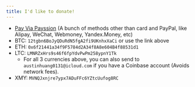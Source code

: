 ```yaml
---
title: I'd like to donate!
---
```


<div id="accepton-form"></div> 
<script src="https://js.accepton.com/scripts/accepton.js" 
  class="accepton-button"
  data-public-key="pkey_94b45027db60823d"
  data-redirect-uri=""
  data-token="txn_c54bcb3ef314c8ca0d3ff53838b0438d"
  data-additional-fields=""
  data-customer-email=""
  data-target="accepton-form">
</script>

* <a  href='https://www.payssion.com/checkout/5942a5d395ee858f' target='_blank'>Pay Via Payssion</a> (A bunch of methods other than card and PayPal, like Alipay, WeChat, Webmoney, Yandex.Money, etc)
* BTC: `12tgbn6BoJyQDuRdN5fgA2fi9UKnhxXaCi` or use the link above
* ETH: `0x6f21441a34f9F5784d2A34f8A8e604B4f88531d1`
* LTC: `LMNRZxHrs9s46f6fpYdvPwPm258ypnY1Tk`
  * For all 3 currencies above, you can also send to `austinhuang0131@icloud.com` if you have a Coinbase account (Avoids network fees).
* XMY: `MVNQJxnjre7ypx7ADuFFc6YZtcUufog8RC`

